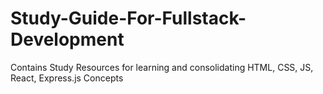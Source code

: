 # Study-Guide-For-Fullstack-Development
Contains Study Resources for learning and consolidating HTML, CSS, JS, React, Express.js Concepts
